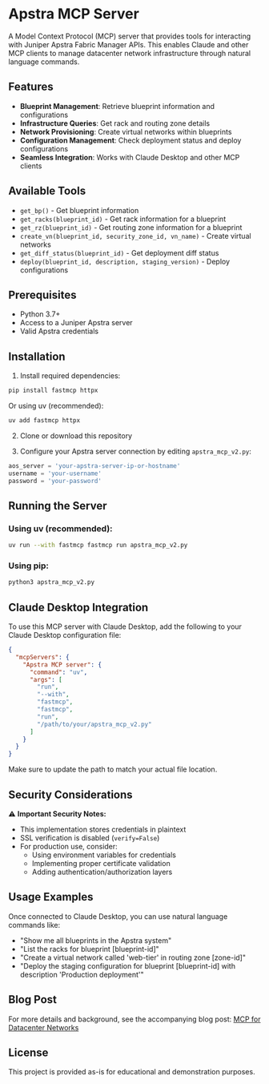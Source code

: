 # Apstra MCP Server

A Model Context Protocol (MCP) server that provides tools for interacting with Juniper Apstra Fabric Manager APIs. This enables Claude and other MCP clients to manage datacenter network infrastructure through natural language commands.

## Features

- **Blueprint Management**: Retrieve blueprint information and configurations
- **Infrastructure Queries**: Get rack and routing zone details
- **Network Provisioning**: Create virtual networks within blueprints
- **Configuration Management**: Check deployment status and deploy configurations
- **Seamless Integration**: Works with Claude Desktop and other MCP clients

## Available Tools

- `get_bp()` - Get blueprint information
- `get_racks(blueprint_id)` - Get rack information for a blueprint
- `get_rz(blueprint_id)` - Get routing zone information for a blueprint
- `create_vn(blueprint_id, security_zone_id, vn_name)` - Create virtual networks
- `get_diff_status(blueprint_id)` - Get deployment diff status
- `deploy(blueprint_id, description, staging_version)` - Deploy configurations

## Prerequisites

- Python 3.7+
- Access to a Juniper Apstra server
- Valid Apstra credentials

## Installation

1. Install required dependencies:
```bash
pip install fastmcp httpx
```

Or using uv (recommended):
```bash
uv add fastmcp httpx
```

2. Clone or download this repository

3. Configure your Apstra server connection by editing `apstra_mcp_v2.py`:
```python
aos_server = 'your-apstra-server-ip-or-hostname'
username = 'your-username'
password = 'your-password'
```

## Running the Server

### Using uv (recommended):
```bash
uv run --with fastmcp fastmcp run apstra_mcp_v2.py
```

### Using pip:
```bash
python3 apstra_mcp_v2.py
```

## Claude Desktop Integration

To use this MCP server with Claude Desktop, add the following to your Claude Desktop configuration file:

```json
{
  "mcpServers": {
    "Apstra MCP server": {
      "command": "uv",
      "args": [
        "run",
        "--with",
        "fastmcp",
        "fastmcp",
        "run",
        "/path/to/your/apstra_mcp_v2.py"
      ]
    }
  }
}
```

Make sure to update the path to match your actual file location.

## Security Considerations

⚠️ **Important Security Notes:**
- This implementation stores credentials in plaintext
- SSL verification is disabled (`verify=False`)
- For production use, consider:
  - Using environment variables for credentials
  - Implementing proper certificate validation
  - Adding authentication/authorization layers

## Usage Examples

Once connected to Claude Desktop, you can use natural language commands like:

- "Show me all blueprints in the Apstra system"
- "List the racks for blueprint [blueprint-id]"
- "Create a virtual network called 'web-tier' in routing zone [zone-id]"
- "Deploy the staging configuration for blueprint [blueprint-id] with description 'Production deployment'"

## Blog Post

For more details and background, see the accompanying blog post: [MCP for Datacenter Networks](https://medium.com/@vignitin/mcp-for-datacenter-networks-aa003de81256)

## License

This project is provided as-is for educational and demonstration purposes.
